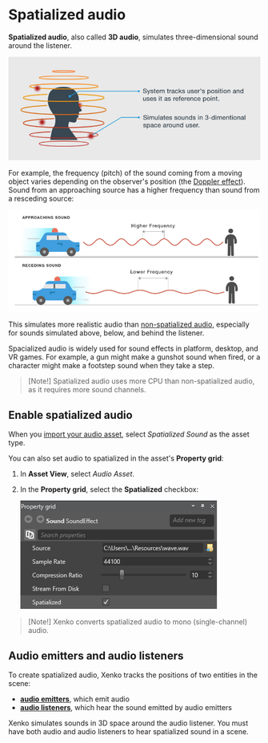 # Spatialized audio

**Spatialized audio**, also called **3D audio**, simulates three-dimensional sound around the listener.

![Spatialized audio](media/audio-index-spatialized-audio.png) 

For example, the frequency (pitch) of the sound coming from a moving object varies depending on the observer's position (the [Doppler effect](https://en.wikipedia.org/wiki/Doppler_effect)). Sound from an approaching source has a higher frequency than sound from a resceding source:

![Doppler effect](media/audio-index-play-audio-doppler-effect.png)

This simulates more realistic audio than [non-spatialized audio](non-spatialized-audio.md), especially for sounds simulated above, below, and behind the listener. 

Spacialized audio is widely used for sound effects in platform, desktop, and VR games. For example, a gun might make a gunshot sound when fired, or a character might make a footstep sound when they take a step.

> [Note!] 
Spatialized audio uses more CPU than non-spatialized audio, as it requires more sound channels.

## Enable spatialized audio
When you [import your audio asset](import-audio.md), select _Spatialized Sound_ as the asset type.

You can also set audio to spatialized in the asset's **Property grid**:

1. In **Asset View**, select _Audio Asset_.

2. In the **Property grid**, select the **Spatialized** checkbox: 

    ![Select spatialized sound](media/audio-asset-properties-property-grid-spatialized-sound.png)

> [Note!] 
Xenko converts spatialized audio to mono (single-channel) audio.

## Audio emitters and audio listeners
To create spatialized audio, Xenko tracks the positions of two entities in the scene:

* **[audio emitters](audio-emitters.md)**, which emit audio
* **[audio listeners](audio-listeners.md)**, which hear the sound emitted by audio emitters

Xenko simulates sounds in 3D space around the audio listener. You must have both audio and audio listeners to hear spatialized sound in a scene.